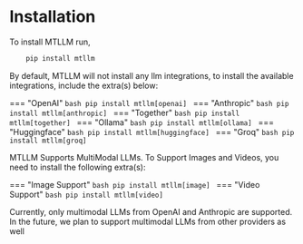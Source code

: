 # Installation

To install MTLLM run,

```bash
    pip install mtllm
```

By default, MTLLM will not install any llm integrations, to install the available integrations, include the extra(s) below:

=== "OpenAI"
    ```bash
    pip install mtllm[openai]
    ```
=== "Anthropic"
    ```bash
    pip install mtllm[anthropic]
    ```
=== "Together"
    ```bash
    pip install mtllm[together]
    ```
=== "Ollama"
    ```bash
    pip install mtllm[ollama]
    ```
=== "Huggingface"
    ```bash
    pip install mtllm[huggingface]
    ```
=== "Groq"
    ```bash
    pip install mtllm[groq]
    ```

MTLLM Supports MultiModal LLMs. To Support Images and Videos, you need to install the following extra(s):

=== "Image Support"
    ```bash
    pip install mtllm[image]
    ```
=== "Video Support"
    ```bash
    pip install mtllm[video]
    ```

Currently, only multimodal LLMs from OpenAI and Anthropic are supported. In the future, we plan to support multimodal LLMs from other providers as well